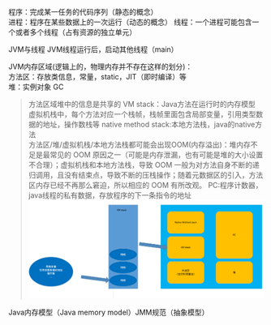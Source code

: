 程序：完成某一任务的代码序列（静态的概念）  
进程：程序在某些数据上的一次运行（动态的概念）
线程：一个进程可能包含一个或者多个线程（占有资源的独立单元）

JVM与线程
JVM线程运行后，启动其他线程（main）

JVM内存区域(逻辑上的，物理内存并不存在这样的划分)：  
方法区：存放类信息，常量，static，JIT（即时编译）等   
堆：实例对象 GC   
>方法区域堆中的信息是共享的
VM stack：Java方法在运行时的内存模型  
>虚拟机栈中，每个方法对应一个栈帧，栈帧里面包含局部变量，引用类型数据的地址，操作数栈等
native method stack:本地方法栈，java的native方法  
>方法区/堆/虚拟机栈/本地方法栈都可能会出现OOM(内存溢出)：堆内存不足是最常见的 OOM 原因之一（可能是内存泄漏，也有可能是堆的大小设置不合理）；虚拟机栈和本地方法栈，导致 OOM 一般为对方法自身不断的递归调用，且没有结束点，导致不断的压栈操作；随着元数据区的引入，方法区内存已经不再那么窘迫，所以相应的 OOM 有所改观。
PC:程序计数器，java线程的私有数据，存放程序的下一条指令的地址    
![JVM内存模型](../../image/JVM/JVM内存区域.png)


Java内存模型（Java memory model）JMM规范（抽象模型）  

